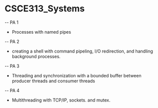 # CSCE313_Systems

-- PA 1
  - Processes with named pipes

-- PA 2
  - creating a shell with command pipeling, I/O redirection, and handling background processes.

-- PA 3
  - Threading and synchronization with a bounded buffer between producer threads and consumer threads

-- PA 4
  - Multithreading with TCP/IP, sockets. and mutex.
